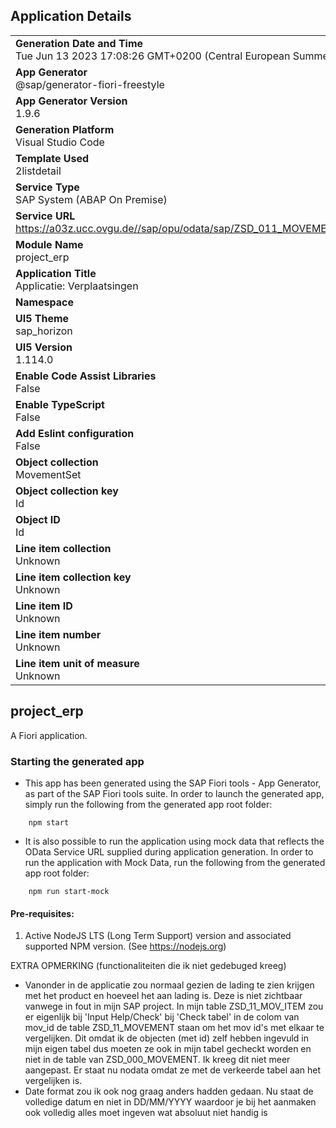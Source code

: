 ## Application Details
|               |
| ------------- |
|**Generation Date and Time**<br>Tue Jun 13 2023 17:08:26 GMT+0200 (Central European Summer Time)|
|**App Generator**<br>@sap/generator-fiori-freestyle|
|**App Generator Version**<br>1.9.6|
|**Generation Platform**<br>Visual Studio Code|
|**Template Used**<br>2listdetail|
|**Service Type**<br>SAP System (ABAP On Premise)|
|**Service URL**<br>https://a03z.ucc.ovgu.de//sap/opu/odata/sap/ZSD_011_MOVEMENT1_SRV
|**Module Name**<br>project_erp|
|**Application Title**<br>Applicatie: Verplaatsingen|
|**Namespace**<br>|
|**UI5 Theme**<br>sap_horizon|
|**UI5 Version**<br>1.114.0|
|**Enable Code Assist Libraries**<br>False|
|**Enable TypeScript**<br>False|
|**Add Eslint configuration**<br>False|
|**Object collection**<br>MovementSet|
|**Object collection key**<br>Id|
|**Object ID**<br>Id|
|**Line item collection**<br>Unknown|
|**Line item collection key**<br>Unknown|
|**Line item ID**<br>Unknown|
|**Line item number**<br>Unknown|
|**Line item unit of measure**<br>Unknown|

## project_erp

A Fiori application.

### Starting the generated app

-   This app has been generated using the SAP Fiori tools - App Generator, as part of the SAP Fiori tools suite.  In order to launch the generated app, simply run the following from the generated app root folder:

```
    npm start
```

- It is also possible to run the application using mock data that reflects the OData Service URL supplied during application generation.  In order to run the application with Mock Data, run the following from the generated app root folder:

```
    npm run start-mock
```

#### Pre-requisites:

1. Active NodeJS LTS (Long Term Support) version and associated supported NPM version.  (See https://nodejs.org)

EXTRA OPMERKING (functionaliteiten die ik niet gedebuged kreeg) 
- Vanonder in de applicatie zou normaal gezien de lading te zien krijgen met het product en hoeveel het aan lading is. Deze is niet zichtbaar vanwege in fout in mijn SAP project. In mijn table ZSD_11_MOV_ITEM zou er eigenlijk bij 'Input Help/Check' bij 'Check tabel' in de colom van mov_id de table ZSD_11_MOVEMENT staan om het mov id's met elkaar te vergelijken. Dit omdat ik de objecten (met id) zelf hebben ingevuld in mijn eigen tabel dus moeten ze ook in mijn tabel gecheckt worden en niet in de table van ZSD_000_MOVEMENT. Ik kreeg dit niet meer aangepast. Er staat nu nodata omdat ze met de verkeerde tabel aan het vergelijken is.
- Date format zou ik ook nog graag anders hadden gedaan. Nu staat de volledige datum en niet in DD/MM/YYYY waardoor je bij het aanmaken ook volledig alles moet ingeven wat absoluut niet handig is

